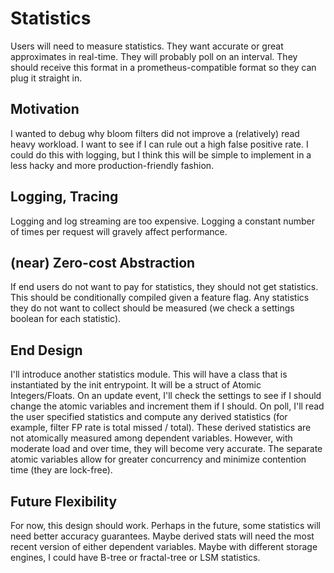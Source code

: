 # Statistics

Users will need to measure statistics. They want accurate or great approximates in real-time. They will probably poll on an interval. They should receive this format in a prometheus-compatible format so they can plug it straight in.

## Motivation

I wanted to debug why bloom filters did not improve a (relatively) read heavy workload. I want to see if I can rule out a high false positive rate. I could do this with logging, but I think this will be simple to implement in a less hacky and more production-friendly fashion.

## Logging, Tracing

Logging and log streaming are too expensive. Logging a constant number of times per request will gravely affect performance.

## (near) Zero-cost Abstraction

If end users do not want to pay for statistics, they should not get statistics. This should be conditionally compiled given a feature flag. Any statistics they do not want to collect should be measured (we check a settings boolean for each statistic). 

## End Design

I'll introduce another statistics module. This will have a class that is instantiated by the init entrypoint. It will be a struct of Atomic Integers/Floats. On an update event, I'll check the settings to see if I should change the atomic variables and increment them if I should. On poll, I'll read the user specified statistics and compute any derived statistics (for example, filter FP rate is total missed / total). These derived statistics are not atomically measured among dependent variables. However, with moderate load and over time, they will become very accurate. The separate atomic variables allow for greater concurrency and minimize contention time (they are lock-free).

## Future Flexibility

For now, this design should work. Perhaps in the future, some statistics will need better accuracy guarantees. Maybe derived stats will need the most recent version of either dependent variables. Maybe with different storage engines, I could have B-tree or fractal-tree or LSM statistics.